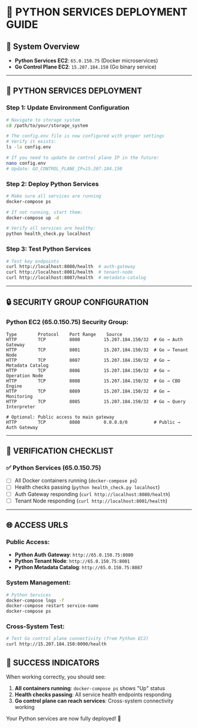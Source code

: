 # 🐍 PYTHON SERVICES DEPLOYMENT GUIDE

## 📍 **System Overview**
- **Python Services EC2**: `65.0.150.75` (Docker microservices)
- **Go Control Plane EC2**: `15.207.184.150` (Go binary service)

---

## 🐍 **PYTHON SERVICES DEPLOYMENT**

### **Step 1: Update Environment Configuration**
```bash
# Navigate to storage system
cd /path/to/your/storage_system

# The config.env file is now configured with proper settings
# Verify it exists:
ls -la config.env

# If you need to update Go control plane IP in the future:
nano config.env
# Update: GO_CONTROL_PLANE_IP=15.207.184.150
```

### **Step 2: Deploy Python Services**
```bash
# Make sure all services are running
docker-compose ps

# If not running, start them:
docker-compose up -d

# Verify all services are healthy:
python health_check.py localhost
```

### **Step 3: Test Python Services**
```bash
# Test key endpoints
curl http://localhost:8080/health  # auth-gateway
curl http://localhost:8001/health  # tenant-node
curl http://localhost:8087/health  # metadata-catalog
```

---

## 🔒 **SECURITY GROUP CONFIGURATION**

### **Python EC2 (65.0.150.75) Security Group:**
```
Type        Protocol    Port Range    Source
HTTP        TCP         8080         15.207.184.150/32  # Go → Auth Gateway
HTTP        TCP         8001         15.207.184.150/32  # Go → Tenant Node
HTTP        TCP         8087         15.207.184.150/32  # Go → Metadata Catalog
HTTP        TCP         8086         15.207.184.150/32  # Go → Operation Node
HTTP        TCP         8088         15.207.184.150/32  # Go → CBO Engine
HTTP        TCP         8089         15.207.184.150/32  # Go → Monitoring
HTTP        TCP         8085         15.207.184.150/32  # Go → Query Interpreter

# Optional: Public access to main gateway
HTTP        TCP         8080         0.0.0.0/0          # Public → Auth Gateway
```

---

## 🧪 **VERIFICATION CHECKLIST**

### **✅ Python Services (65.0.150.75)**
- [ ] All Docker containers running (`docker-compose ps`)
- [ ] Health checks passing (`python health_check.py localhost`)
- [ ] Auth Gateway responding (`curl http://localhost:8080/health`)
- [ ] Tenant Node responding (`curl http://localhost:8001/health`)

---

## 🌐 **ACCESS URLS**

### **Public Access:**
- **Python Auth Gateway**: `http://65.0.150.75:8080`
- **Python Tenant Node**: `http://65.0.150.75:8001`
- **Python Metadata Catalog**: `http://65.0.150.75:8087`

### **System Management:**
```bash
# Python Services
docker-compose logs -f
docker-compose restart service-name
docker-compose ps
```

### **Cross-System Test:**
```bash
# Test Go control plane connectivity (from Python EC2)
curl http://15.207.184.150:8090/health
```

## 🎉 **SUCCESS INDICATORS**

When working correctly, you should see:

1. **All containers running**: `docker-compose ps` shows "Up" status
2. **Health checks passing**: All service health endpoints responding
3. **Go control plane can reach services**: Cross-system connectivity working

Your Python services are now fully deployed! 🚀
